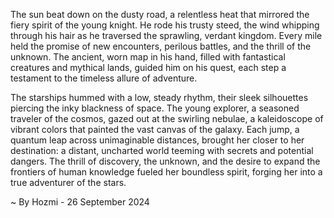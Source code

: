 
The sun beat down on the dusty road, a relentless heat that mirrored the fiery spirit of the young knight. He rode his trusty steed, the wind whipping through his hair as he traversed the sprawling, verdant kingdom. Every mile held the promise of new encounters, perilous battles, and the thrill of the unknown. The ancient, worn map in his hand, filled with fantastical creatures and mythical lands, guided him on his quest, each step a testament to the timeless allure of adventure.

The starships hummed with a low, steady rhythm, their sleek silhouettes piercing the inky blackness of space. The young explorer, a seasoned traveler of the cosmos, gazed out at the swirling nebulae, a kaleidoscope of vibrant colors that painted the vast canvas of the galaxy. Each jump, a quantum leap across unimaginable distances, brought her closer to her destination: a distant, uncharted world teeming with secrets and potential dangers. The thrill of discovery, the unknown, and the desire to expand the frontiers of human knowledge fueled her boundless spirit, forging her into a true adventurer of the stars. 

~ By Hozmi - 26 September 2024
